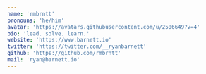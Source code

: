 ```yaml
---
name: 'rmbrntt'
pronouns: 'he/him'
avatar: 'https://avatars.githubusercontent.com/u/2506649?v=4'
bio: 'lead. solve. learn.'
website: 'https://www.barnett.io'
twitter: 'https://twitter.com/__ryanbarnett'
github: 'https://github.com/rmbrntt'
mail: 'ryan@barnett.io'
---
```

